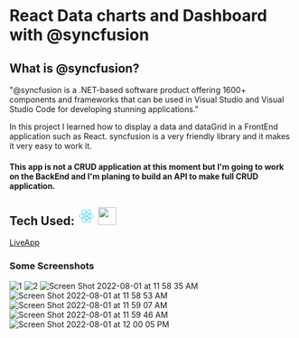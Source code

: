 # React Data charts and Dashboard with @syncfusion

## What is @syncfusion? 
"@syncfusion is a .NET-based software product offering 1600+ components and frameworks that can be used in Visual Studio and Visual Studio Code for developing stunning applications."

In this project I learned how to display a data and dataGrid in a FrontEnd application such as React.
syncfusion is a very friendly library and it makes it very easy to work it.
#### This app is not a CRUD application at this moment but I'm going to work on the BackEnd and I'm planing to build an API to make full CRUD application. 


## Tech Used: <img height="32" width="32" src="https://raw.githubusercontent.com/github/explore/5b3600551e122a3277c2c5368af2ad5725ffa9a1/topics/react/react.png" /> <img height="32" width="32" src="https://res.cloudinary.com/practicaldev/image/fetch/s--GmGpxlwT--/c_fill,f_auto,fl_progressive,h_320,q_auto,w_320/https://dev-to-uploads.s3.amazonaws.com/uploads/organization/profile_image/771/21df7034-5069-4e05-9f54-2c881bb9ebb7.png" />


[LiveApp](https://react-dashboards.netlify.app/)

### Some Screenshots

![1](https://user-images.githubusercontent.com/90425833/182230478-9cbe435b-aec5-442d-b475-d4b6d33448c1.png)
![2](https://user-images.githubusercontent.com/90425833/182230496-b53faefd-eb87-4760-b65c-bcd3073bb8f0.png)
![Screen Shot 2022-08-01 at 11 58 35 AM](https://user-images.githubusercontent.com/90425833/182230514-e897110d-d258-446b-a50a-c92cb1d0b685.png)
![Screen Shot 2022-08-01 at 11 58 53 AM](https://user-images.githubusercontent.com/90425833/182230518-e49b52ce-c362-47c8-979d-c19c4e759f0e.png)
![Screen Shot 2022-08-01 at 11 59 07 AM](https://user-images.githubusercontent.com/90425833/182230529-14b6c453-8d38-4564-bd54-d7246fd821b8.png)
![Screen Shot 2022-08-01 at 11 59 46 AM](https://user-images.githubusercontent.com/90425833/182230534-ca11fa29-f96d-4afd-8c09-1b9c5eea069a.png)
![Screen Shot 2022-08-01 at 12 00 05 PM](https://user-images.githubusercontent.com/90425833/182230540-80129214-1578-424f-b02e-a4e2367cf9ad.png)
